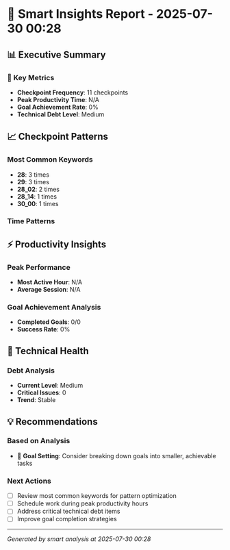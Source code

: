 # 🧠 Smart Insights Report - 2025-07-30 00:28

## 📊 Executive Summary

### 🎯 Key Metrics
- **Checkpoint Frequency**: 11 checkpoints
- **Peak Productivity Time**: N/A
- **Goal Achievement Rate**: 0%
- **Technical Debt Level**: Medium

## 📈 Checkpoint Patterns

### Most Common Keywords
- **28**: 3 times
- **29**: 3 times
- **28_02**: 2 times
- **28_14**: 1 times
- **30_00**: 1 times


### Time Patterns


## ⚡ Productivity Insights

### Peak Performance
- **Most Active Hour**: N/A
- **Average Session**: N/A

### Goal Achievement Analysis
- **Completed Goals**: 0/0
- **Success Rate**: 0%

## 🔧 Technical Health

### Debt Analysis
- **Current Level**: Medium
- **Critical Issues**: 0
- **Trend**: Stable

## 💡 Recommendations

### Based on Analysis
- 🎯 **Goal Setting**: Consider breaking down goals into smaller, achievable tasks

### Next Actions
- [ ] Review most common keywords for pattern optimization
- [ ] Schedule work during peak productivity hours
- [ ] Address critical technical debt items
- [ ] Improve goal completion strategies

---
*Generated by smart analysis at 2025-07-30 00:28*
